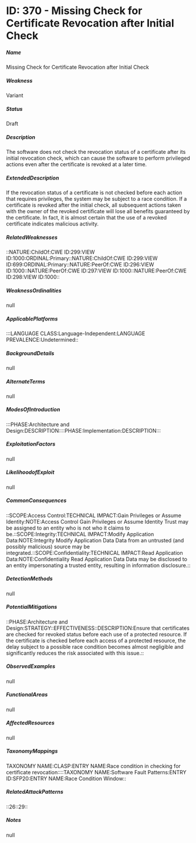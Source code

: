 # ID: 370 - Missing Check for Certificate Revocation after Initial Check
<h5>Name</h5>Missing Check for Certificate Revocation after Initial Check
<h5>Weakness</h5>Variant
<h5>Status</h5>Draft
<h5>Description</h5>The software does not check the revocation status of a certificate after its initial revocation check, which can cause the software to perform privileged actions even after the certificate is revoked at a later time.
<h5>ExtendedDescription</h5>If the revocation status of a certificate is not checked before each action that requires privileges, the system may be subject to a race condition. If a certificate is revoked after the initial check, all subsequent actions taken with the owner of the revoked certificate will lose all benefits guaranteed by the certificate. In fact, it is almost certain that the use of a revoked certificate indicates malicious activity.
<h5>RelatedWeaknesses</h5>::NATURE:ChildOf:CWE ID:299:VIEW ID:1000:ORDINAL:Primary::NATURE:ChildOf:CWE ID:299:VIEW ID:699:ORDINAL:Primary::NATURE:PeerOf:CWE ID:296:VIEW ID:1000::NATURE:PeerOf:CWE ID:297:VIEW ID:1000::NATURE:PeerOf:CWE ID:298:VIEW ID:1000::
<h5>WeaknessOrdinalities</h5>null
<h5>ApplicablePlatforms</h5>:::LANGUAGE CLASS:Language-Independent:LANGUAGE PREVALENCE:Undetermined::
<h5>BackgroundDetails</h5>null
<h5>AlternateTerms</h5>null
<h5>ModesOfIntroduction</h5>:::PHASE:Architecture and Design:DESCRIPTION::::PHASE:Implementation:DESCRIPTION:::
<h5>ExploitationFactors</h5>null
<h5>LikelihoodofExploit</h5>null
<h5>CommonConsequences</h5>::SCOPE:Access Control:TECHNICAL IMPACT:Gain Privileges or Assume Identity:NOTE:Access Control Gain Privileges or Assume Identity Trust may be assigned to an entity who is not who it claims to be.::SCOPE:Integrity:TECHNICAL IMPACT:Modify Application Data:NOTE:Integrity Modify Application Data Data from an untrusted (and possibly malicious) source may be integrated.::SCOPE:Confidentiality:TECHNICAL IMPACT:Read Application Data:NOTE:Confidentiality Read Application Data Data may be disclosed to an entity impersonating a trusted entity, resulting in information disclosure.::
<h5>DetectionMethods</h5>null
<h5>PotentialMitigations</h5>::PHASE:Architecture and Design:STRATEGY::EFFECTIVENESS::DESCRIPTION:Ensure that certificates are checked for revoked status before each use of a protected resource. If the certificate is checked before each access of a protected resource, the delay subject to a possible race condition becomes almost negligible and significantly reduces the risk associated with this issue.::
<h5>ObservedExamples</h5>null
<h5>FunctionalAreas</h5>null
<h5>AffectedResources</h5>null
<h5>TaxonomyMappings</h5>TAXONOMY NAME:CLASP:ENTRY NAME:Race condition in checking for certificate revocation::::TAXONOMY NAME:Software Fault Patterns:ENTRY ID:SFP20:ENTRY NAME:Race Condition Window::
<h5>RelatedAttackPatterns</h5>::26::29::
<h5>Notes</h5>null

